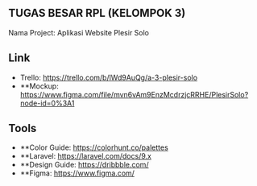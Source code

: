## TUGAS BESAR RPL (KELOMPOK 3)

Nama Project: Aplikasi Website Plesir Solo

## Link
- Trello: https://trello.com/b/lWd9AuQg/a-3-plesir-solo
- **Mockup: https://www.figma.com/file/mvn6vAm9EnzMcdrzjcRRHE/PlesirSolo?node-id=0%3A1

## Tools
- **Color Guide: https://colorhunt.co/palettes
- **Laravel: https://laravel.com/docs/9.x
- **Design Guide: https://dribbble.com/
- **Figma: https://www.figma.com/
